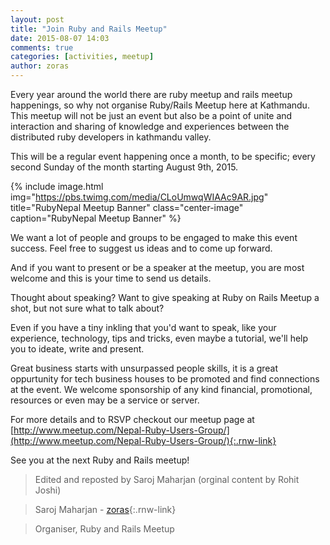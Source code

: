 ```yaml
---
layout: post
title: "Join Ruby and Rails Meetup"
date: 2015-08-07 14:03
comments: true
categories: [activities, meetup]
author: zoras
---
```


Every year around the world there are ruby meetup and rails meetup happenings, so why not organise Ruby/Rails Meetup here at Kathmandu. This meetup will not be just an event but also be a point of unite and interaction and sharing of knowledge and experiences between the distributed ruby developers in kathmandu valley.

This will be a regular event happening once a month, to be specific; every second Sunday of the month starting August 9th, 2015.

{% include image.html
     img="https://pbs.twimg.com/media/CLoUmwqWIAAc9AR.jpg"
     title="RubyNepal Meetup Banner"
     class="center-image"
     caption="RubyNepal Meetup Banner" %}

We want a lot of people and groups to be engaged to make this event success. Feel free to suggest us ideas and to come up forward.

And if you want to present or be a speaker at the meetup, you are most welcome and this is your time to send us details.

Thought about speaking? Want to give speaking at Ruby on Rails Meetup a shot, but not sure what to talk about?

Even if you have a tiny inkling that you'd want to speak, like your experience, technology, tips and tricks, even maybe a tutorial, we'll help you to ideate, write and present.

Great business starts with unsurpassed people skills, it is a great oppurtunity for tech business houses to be promoted and find connections at the event. We welcome sponsorship of any kind financial, promotional, resources or even may be a service or server.

For more details and to RSVP checkout our meetup page at [http://www.meetup.com/Nepal-Ruby-Users-Group/](http://www.meetup.com/Nepal-Ruby-Users-Group/){:.rnw-link}

See you at the next Ruby and Rails meetup!

> Edited and reposted by Saroj Maharjan (orginal content by Rohit Joshi)

> Saroj Maharjan - [zoras](http://twitter.com/zoraslapen){:.rnw-link}

> Organiser, Ruby and Rails Meetup

